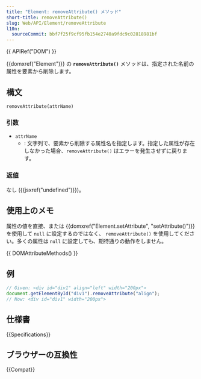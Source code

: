 ```yaml
---
title: "Element: removeAttribute() メソッド"
short-title: removeAttribute()
slug: Web/API/Element/removeAttribute
l10n:
  sourceCommit: bbf7f25f9cf95fb154e2740a9fdc9c02818981bf
---
```


{{ APIRef("DOM") }}

{{domxref("Element")}} の **`removeAttribute()`** メソッドは、指定された名前の属性を要素から削除します。

## 構文

```js-nolint
removeAttribute(attrName)
```

### 引数

- `attrName`
  - : 文字列で、要素から削除する属性名を指定します。指定した属性が存在しなかった場合、`removeAttribute()` はエラーを発生させずに戻ります。

### 返値

なし ({{jsxref("undefined")}})。

## 使用上のメモ

属性の値を直接、または {{domxref("Element.setAttribute", "setAttribute()")}} を使用して `null` に設定するのではなく、 `removeAttribute()` を使用してください。多くの属性は `null` に設定しても、期待通りの動作をしません。

{{ DOMAttributeMethods() }}

## 例

```js
// Given: <div id="div1" align="left" width="200px">
document.getElementById("div1").removeAttribute("align");
// Now: <div id="div1" width="200px">
```

## 仕様書

{{Specifications}}

## ブラウザーの互換性

{{Compat}}
